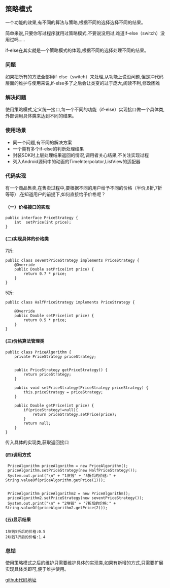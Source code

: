 ## 策略模式

一个功能的效果,有不同的算法与策略,根据不同的选择选择不同的结果。

简单来说,只要你写过程序就用过策略模式,不要说没用过,难道if-else（switch）没用过吗.....

if-else在其实就是一个策略模式的体现,根据不同的选择处理不同的结果。


### 问题

如果把所有的方法全部用if-else（switch）来处理,从功能上说没问题,但是冲代码层面的维护与使用来说,if-else多了之后会让类变的过于庞大,阅读不利,修改困难

### 解决问题

使用策略模式,定义统一接口,每一个不同的功能（if-else）实现接口做一个具体类,外部调用具体类来达到不同的结果。

### 使用场景

-  同一个问题,有不同的解决方案
-  一个类有多个if-else的判断处理结果
-  封装SDK时上层处理结果返回的情况,调用者关心结果,不关注实现过程
-  列入Android源码中的动画的TimeInterpolator,ListView的适配器

### 代码实现

有一个商品售卖,在售卖过程中,要根据不同的用户给予不同的价格（半价,8折,7折等等）,在知道用户的前提下,如何直接给予价格呢？

#### （一）价格接口的实现

```
public interface PriceStrategy {
    int  setPrice(int price);
}
```
####  (二)实现具体的价格类

7折:

```
public class seventPriceStrategy implements PriceStrategy {
    @Override
    public Double setPrice(int price) {
        return 0.7 * price;
    }
}
```
5折:

```
public class HalfPriceStrategy implements PriceStrategy {

    @Override
    public Double setPrice(int price) {
        return 0.5 * price;
    }
}
```
#### (三)价格算法管理类

```
public class PriceAlgorithm {
    private PriceStrategy priceStrategy;


    public PriceStrategy getPriceStrategy() {
        return priceStrategy;
    }

    public void setPriceStrategy(PriceStrategy priceStrategy) {
        this.priceStrategy = priceStrategy;
    }

    public Double getPrice(int price) {
        if(priceStrategy!=null){
            return priceStrategy.setPrice(price);
        }
        return null;
    }
}
```
传入具体的实现类,获取返回接口

#### (四)调用方式

```
 PriceAlgorithm priceAlgorithm = new PriceAlgorithm();
 priceAlgorithm.setPriceStrategy(new HalfPriceStrategy());
 System.out.print("\n" + "1块钱" + "5折后的价格:" +  String.valueOf(priceAlgorithm.getPrice(1)));


 PriceAlgorithm priceAlgorithm2 = new PriceAlgorithm();
 priceAlgorithm2.setPriceStrategy(new seventPriceStrategy());
 System.out.print("\n" + "2块钱" + "7折后的价格:" + String.valueOf(priceAlgorithm2.getPrice(2)));
```

#### (五)显示结果

```
1块钱5折后的价格:0.5
2块钱7折后的价格:1.4
```

### 总结

使用策略模式之后的维护只需要维护具体的实现类,如果有新增的方式,只需要扩展实现具体类即可,便于维护使用。

[github代码地址](https://github.com/Allure0/AndroidDesignPattern/blob/master/app/src/main/java/com/allure/designPattern/strategy/StrategyTest.java)
